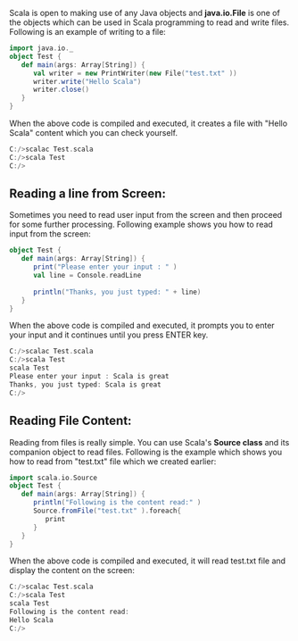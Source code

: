 Scala is open to making use of any Java objects and **java.io.File** is one of the objects which can be used in Scala programming to read and write files. Following is an example of writing to a file:
```Scala
import java.io._
object Test {
   def main(args: Array[String]) {
      val writer = new PrintWriter(new File("test.txt" ))
      writer.write("Hello Scala")
      writer.close()
   }
}
```
When the above code is compiled and executed, it creates a file with "Hello Scala" content which you can check yourself.
```Scala
C:/>scalac Test.scala
C:/>scala Test
C:/>
```
## Reading a line from Screen:
Sometimes you need to read user input from the screen and then proceed for some further processing. Following example shows you how to read input from the screen:
```Scala
object Test {
   def main(args: Array[String]) {
      print("Please enter your input : " )
      val line = Console.readLine
      
      println("Thanks, you just typed: " + line)
   }
}
```
When the above code is compiled and executed, it prompts you to enter your input and it continues until you press ENTER key.
```Scala
C:/>scalac Test.scala
C:/>scala Test
scala Test
Please enter your input : Scala is great
Thanks, you just typed: Scala is great
C:/>
```
 

## Reading File Content:
Reading from files is really simple. You can use Scala's **Source class** and its companion object to read files. Following is the example which shows you how to read from "test.txt" file which we created earlier:
```Scala
import scala.io.Source
object Test {
   def main(args: Array[String]) {
      println("Following is the content read:" )
      Source.fromFile("test.txt" ).foreach{ 
         print 
      }
   }
}
```
When the above code is compiled and executed, it will read test.txt file and display the content on the screen:
```Scala
C:/>scalac Test.scala
C:/>scala Test
scala Test
Following is the content read:
Hello Scala
C:/>
```